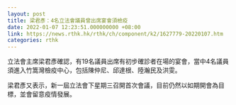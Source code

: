 ```yaml
---
layout: post
title: 梁君彥：4名立法會議員曾出席宴會須檢疫
date: 2022-01-07 12:23:51.000000000 +08:00
link: https://news.rthk.hk/rthk/ch/component/k2/1627779-20220107.htm
categories: rthk
---
```


立法會主席梁君彥確認，有19名議員出席有初步確診者在場的宴會，當中4名議員須進入竹篙灣檢疫中心，包括陳仲尼、邱達根、陸瀚民及洪雯。

梁君彥又表示，新一屆立法會下星期三召開首次會議，目前仍然以如期開會為目標，並會留意疫情發展。
